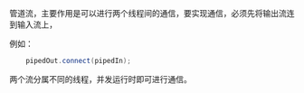 管道流，主要作用是可以进行两个线程间的通信，要实现通信，必须先将输出流连到输入流上，

例如：
```java
    pipedOut.connect(pipedIn);
```
    
两个流分属不同的线程，并发运行时即可进行通信。